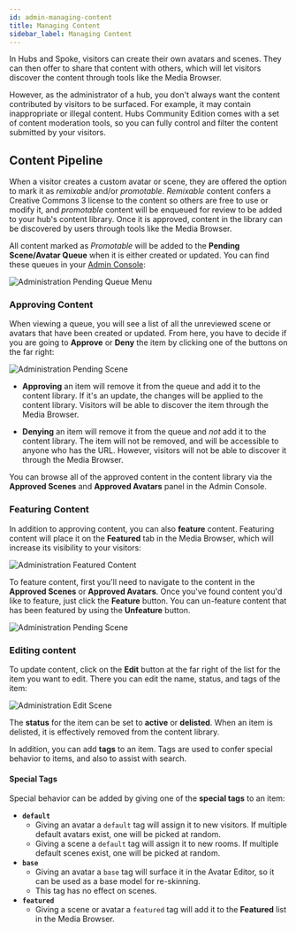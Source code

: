 ```yaml
---
id: admin-managing-content
title: Managing Content
sidebar_label: Managing Content
---
```


In Hubs and Spoke, visitors can create their own avatars and scenes. They can then offer to share that content with others, which will let visitors discover the content through tools like the Media Browser.

However, as the administrator of a hub, you don't always want the content contributed by visitors to be surfaced. For example, it may contain inappropriate or illegal content. Hubs Community Edition comes with a set of content moderation tools, so you can fully control and filter the content submitted by your visitors.

## Content Pipeline

When a visitor creates a custom avatar or scene, they are offered the option to mark it as *remixable* and/or *promotable*. *Remixable* content confers a Creative Commons 3 license to the content so others are free to use or modify it, and *promotable* content will be enqueued for review to be added to your hub's content library. Once it is approved, content in the library can be discovered by users through tools like the Media Browser.

All content marked as *Promotable* will be added to the **Pending Scene/Avatar Queue** when it is either created or updated. You can find these queues in your [Admin Console](./admin-getting-started):

![Administration Pending Queue Menu](img/hubs-cloud-pending-queue-menu.jpeg)

### Approving Content

When viewing a queue, you will see a list of all the unreviewed scene or avatars that have been created or updated. From here, you have to decide if you are going to **Approve** or **Deny** the item by clicking one of the buttons on the far right:

![Administration Pending Scene](img/hubs-cloud-pending-scene.jpeg)

- **Approving** an item will remove it from the queue and add it to the content library. If it's an update, the changes will be applied to the content library. Visitors will be able to discover the item through the Media Browser.

- **Denying** an item will remove it from the queue and *not* add it to the content library. The item will not be removed, and will be accessible to anyone who has the URL. However, visitors will not be able to discover it through the Media Browser.

You can browse all of the approved content in the content library via the **Approved Scenes** and **Approved Avatars** panel in the Admin Console.

### Featuring Content

In addition to approving content, you can also **feature** content. Featuring content will place it on the **Featured** tab in the Media Browser, which will increase its visibility to your visitors:

![Administration Featured Content](img/hubs-cloud-featured.jpeg)

To feature content, first you'll need to navigate to the content in the **Approved Scenes** or **Approved Avatars**. Once you've found content you'd like to feature, just click the **Feature** button. You can un-feature content that has been featured by using the **Unfeature** button.

![Administration Pending Scene](img/hubs-cloud-approved-scene.jpeg)

### Editing content

To update content, click on the **Edit** button at the far right of the list for the item you want to edit. There you can edit the name, status, and tags of the item:

![Administration Edit Scene](img/hubs-cloud-edit-scene.jpeg)

The **status** for the item can be set to **active** or **delisted**. When an item is delisted, it is effectively removed from the content library.

In addition, you can add **tags** to an item. Tags are used to confer special behavior to items, and also to assist with search.

#### Special Tags

Special behavior can be added by giving one of the **special tags** to an item:

- **`default`**
  - Giving an avatar a `default` tag will assign it to new visitors. If multiple default avatars exist, one will be picked at random.
  - Giving a scene a `default` tag will assign it to new rooms. If multiple default scenes exist, one will be picked at random.
- **`base`**
  - Giving an avatar a `base` tag will surface it in the Avatar Editor, so it can be used as a base model for re-skinning.
  - This tag has no effect on scenes.
- **`featured`**
  - Giving a scene or avatar a `featured` tag will add it to the **Featured** list in the Media Browser.
